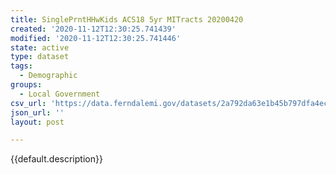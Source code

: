 ```yaml
---
title: SinglePrntHHwKids ACS18 5yr MITracts 20200420
created: '2020-11-12T12:30:25.741439'
modified: '2020-11-12T12:30:25.741446'
state: active
type: dataset
tags:
  - Demographic
groups:
  - Local Government
csv_url: 'https://data.ferndalemi.gov/datasets/2a792da63e1b45b797dfa4eca594e69c_0.csv'
json_url: ''
layout: post

---
```

{{default.description}}
